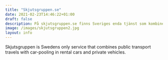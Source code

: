 ```yaml
---
title: "Skjutsgruppen.se"
date: 2021-02-23T14:46:22+01:00
draft: false
description: På skjutsgruppen.se finns Sveriges enda tjänst som kombinerar kollektivtrafikresor med samåkning i hyrbilar och privatpersoners fordon. Bakom tjänsten står den ideella samåkningsrörelsen Skjutsgruppen, som idag engagerar över 70 000 deltagare. Målet är att effektivare nyttja befintliga resurser för en bättre miljö, samtidigt som mobiliteten ökar och människor möts.
image: /images/skjutsgruppen2.jpg
layout: info
---
```

Skjutsgruppen is Swedens only service that combines public transport travels with car-pooling in rental cars and private vehicles.
